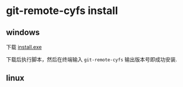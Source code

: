 


# git-remote-cyfs install


## windows


下载
 [install.exe](https://cyfs-admin.oss-cn-shenzhen.aliyuncs.com/git-remote-cyfs/installer.exe)

 下载后执行脚本，然后在终端输入 `git-remote-cyfs` 输出版本号即成功安装.


## linux